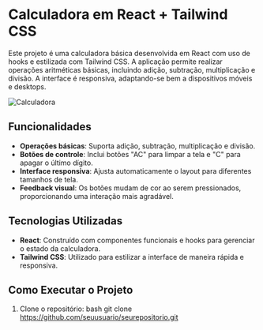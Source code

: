 # Calculadora em React + Tailwind CSS

Este projeto é uma calculadora básica desenvolvida em React com uso de hooks e estilizada com Tailwind CSS. A aplicação permite realizar operações aritméticas básicas, incluindo adição, subtração, multiplicação e divisão. A interface é responsiva, adaptando-se bem a dispositivos móveis e desktops.

![Calculadora](https://github.com/user-attachments/assets/e631ef93-7b39-4c5f-8b49-e00a12afad00)

## Funcionalidades

- **Operações básicas**: Suporta adição, subtração, multiplicação e divisão.
- **Botões de controle**: Inclui botões "AC" para limpar a tela e "C" para apagar o último dígito.
- **Interface responsiva**: Ajusta automaticamente o layout para diferentes tamanhos de tela.
- **Feedback visual**: Os botões mudam de cor ao serem pressionados, proporcionando uma interação mais agradável.

## Tecnologias Utilizadas

- **React**: Construído com componentes funcionais e hooks para gerenciar o estado da calculadora.
- **Tailwind CSS**: Utilizado para estilizar a interface de maneira rápida e responsiva.

## Como Executar o Projeto

1. Clone o repositório:
   bash
   git clone https://github.com/seuusuario/seurepositorio.git
